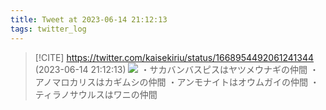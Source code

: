 ```yaml
---
title: Tweet at 2023-06-14 21:12:13
tags: twitter_log
---
```


> [!CITE] https://twitter.com/kaisekiriu/status/1668954492061241344 (2023-06-14 21:12:13)
> ![](https://twitter.com/kaisekiriu/status/1668954492061241344)
> ・サカバンバスピスはヤツメウナギの仲間
> ・アノマロカリスはカギムシの仲間
> ・アンモナイトはオウムガイの仲間
> ・ティラノサウルスはワニの仲間
